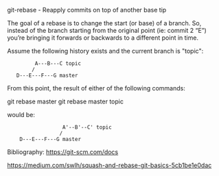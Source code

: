 git-rebase - Reapply commits on top of another base tip

The goal of a rebase is to change the start (or base) of a branch. So, instead of the branch starting from the original point (ie: commit 2 “E”) you’re bringing it forwards or backwards to a different point in time.

Assume the following history exists and the current branch is "topic":

	         A---B---C topic
	        /         
       D---E---F---G master


From this point, the result of either of the following commands:

git rebase master
git rebase master topic


would be:

                      A'--B'--C' topic
                     /
        D---E---F---G master

Bibliography: https://git-scm.com/docs

https://medium.com/swlh/squash-and-rebase-git-basics-5cb1be1e0dac